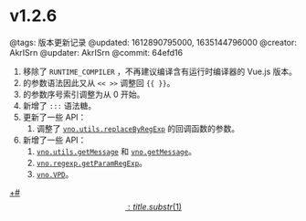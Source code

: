 # v1.2.6

@tags: 版本更新记录
@updated: 1612890795000, 1635144796000
@creator: AkrISrn
@updater: AkrISrn
@commit: 64efd16

1. 移除了 `RUNTIME_COMPILER` [](/zh/docs/env-vars.md "#")，不再建议编译含有运行时编译器的 Vue.js 版本。
1. [](/zh/docs/snippets.md "#")的参数语法因此又从 `<< >>` 调整回 `{{ }}`。
1. [](/zh/docs/snippets.md "#")的参数序号索引调整为从 0 开始。
1. [](/zh/docs/inline-script.md "#")新增了 `:::` 语法糖。
1. 更新了一些 API：
    1. 调整了 [`vno.utils.replaceByRegExp`](/zh/api/utils.md "#") 的回调函数的参数。
1. 新增了一些 API：
    1. [`vno.utils.getMessage`](/zh/api/utils.md "#") 和 [`vno.getMessage`](/zh/api/vno.md "#")。
    1. [`vno.regexp.getParamRegExp`](/zh/api/regexp.md "#")。
    1. [`vno.VPD`](/zh/api/vno.md "#")。

[+#$$: title.substr(1) $$](/zh/releases/download.md)
